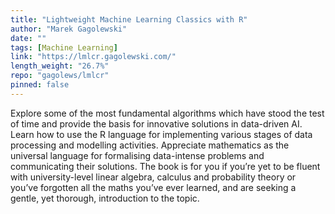 ```yaml
---
title: "Lightweight Machine Learning Classics with R"
author: "Marek Gagolewski"
date: ""
tags: [Machine Learning]
link: "https://lmlcr.gagolewski.com/"
length_weight: "26.7%"
repo: "gagolews/lmlcr"
pinned: false
---
```


Explore some of the most fundamental algorithms which have stood the test of time and provide the basis for innovative solutions in data-driven AI. Learn how to use the R language for implementing various stages of data processing and modelling activities. Appreciate mathematics as the universal language for formalising data-intense problems and communicating their solutions. The book is for you if you’re yet to be fluent with university-level linear algebra, calculus and probability theory or you’ve forgotten all the maths you’ve ever learned, and are seeking a gentle, yet thorough, introduction to the topic.
